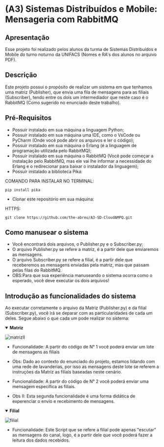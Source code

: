 # (A3) Sistemas Distribuídos e Mobile: Mensageria com RabbitMQ

## Apresentação
Esse projeto foi realizado pelos alunos da turma de Sistemas Distribuídos e Mobile do turno noturno da UNIFACS (Nomes e RA's dos alunos no arquivo PDF).

## Descrição
Este projeto possui o propósito de realizar um sistema em que tenhamos uma matriz (Publisher), que envia uma fila de mensagens para as filiais (Subscriber), tendo entre os dois um intermediador que neste caso é o RabbitMQ (Como sugerido no enunciado deste trabalho).

## Pré-Requisitos
* Possuir instalado em sua máquina a linguagem Python;
* Possuir instalado em sua máquina uma IDE, como o VsCode ou PyCharm (Onde você pode abrir os arquivos e ler o código);
* Possuir instalado em sua máquina o Erlang (é a linguagem de programação utilizada pelo RabbitMQ);
* Possuir instalado em sua máquina o RabbitMQ (Você pode começar a instalação pelo RabbitMQ, mas ele vai lhe informar a necessidade do Erlang e o redirecionar para baixar o instalador da linguagem);
* Possuir instalado a biblioteca Pika:

COMANDO PARA INSTALAR NO TERMINAL:
```
pip install pika
```

* Clonar este repositório em sua máquina:

HTTPS:
```
git clone https://github.com/the-abreu/A3-SD-CloudAMPQ.git
```

## Como manusear o sistema
* Você encontrará dois arquivos, o Publisher.py e o Subscriber.py;
* O arquivo Publisher.py se refere a matriz, é a partir dele que enviaremos as mensagens.
* O arquivo Subscriber.py se refere a filial, é a partir dele que receberemos as mensagens enviadas pela matriz, mas que passam pelas filas do RabbitMQ.
* OBS:Para que sua experiência manuseando o sistema ocorra como o esperado, você deve executar os dois arquivos!

## Introdução as funcionalidades do sistema
Ao executar corretamente o arquivo da Matriz (Publisher.py) e da filial (Subscriber.py), você irá se deparar com as particularidades de cada um deles. Segue abaixo o que cada um pode realizar no sistema:
<details open>
  <summary>
    <b>Matriz</b>
  </summary>
  
![matrizII](https://user-images.githubusercontent.com/96211934/204382443-e6b84a25-f5fe-4629-836f-5b801c0162b3.png)


- Funcionalidade: A partir do código de N° 1 você poderá enviar um lote de mensagens as filiais

- Obs: Dado ao contexto do enunciado do projeto, estamos lidando com uma rede de lavanderias, por isso as mensagens deste lote se referem a instruções da Matriz as filiais baseadas neste cenário.

- Funcionalidade: A partir do código de N° 2 você poderá enviar uma mensagem específica as filiais.

- Obs II: Esta segunda funcionalidade é uma forma didática de experenciar o envio e recebimento de mensagens.
</details>

<details open>
  <summary>
    <b>Filial</b>
  </summary>

![filial](https://user-images.githubusercontent.com/96211934/204382054-085b877d-daad-4835-b66b-dc367fdfae58.png)

- Funcionalidade: Este Script que se refere a filial pode apenas "escutar" as mensagens do canal, logo, é a partir dele que você poderá fazer a leitura dos dados recebidos.
</details>
